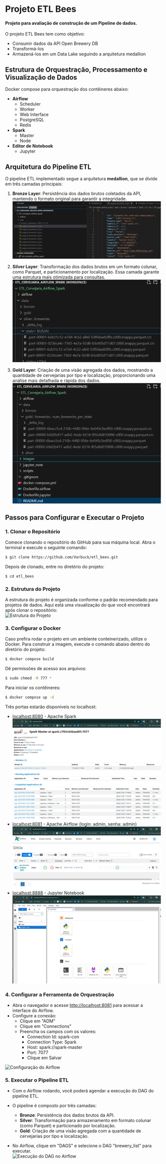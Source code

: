 # Projeto ETL Bees
#### Projeto para avaliação de construção de um Pipeline de dados.

O projeto ETL Bees tem como objetivo:
- Consumir dados da API Open Brewery DB
- Transformá-los
- Armazená-los em um Data Lake seguindo a arquitetura medallion

## Estrutura de Orquestração, Processamento e Visualização de Dados

Docker compose para orquestração dos contêineres abaixo:
- **Airflow** 
  - Scheduler
  - Worker
  - Web Interface
  - PostgreSQL
  - Redis
- **Spark**
  - Master
  - Node
- **Editor de Notebook**
  - Jupyter


## Arquitetura do Pipeline ETL

O pipeline ETL implementado segue a arquitetura **medallion**, que se divide em três camadas principais:

1. **Bronze Layer**: Persistência dos dados brutos coletados da API, mantendo o formato original para garantir a integridade.  
   ![Camada Bronze - Fluxo de Persistência](./images/bronze_layer.png) 

2. **Silver Layer**: Transformação dos dados brutos em um formato colunar, como Parquet, e particionamento por localização. Essa camada garante uma estrutura mais otimizada para consultas.  
   ![Camada Silver - Fluxo de Transformção](./images/silver_layer.png) 

3. **Gold Layer**: Criação de uma visão agregada dos dados, mostrando a quantidade de cervejarias por tipo e localização, proporcionando uma análise mais detalhada e rápida dos dados.  
   ![Camada Gold - Visão Agregada](./images/gold_layer.png) 

## Passos para Configurar e Executar o Projeto

### 1. Clonar o Repositório

Comece clonando o repositório do GitHub para sua máquina local. Abra o terminal e execute o seguinte comando:

```bash
$ git clone https://github.com/Varbuck/etl_bees.git
```

Depois de clonado, entre no diretório do projeto:

```bash
$ cd etl_bees
```

### 2. Estrutura do Projeto

A estrutura do projeto é organizada conforme o padrão recomendado para projetos de dados. Aqui está uma visualização do que você encontrará após clonar o repositório:  
![Estrutura do Projeto](./images/project_structure.png) 


### 3. Configurar o Docker

Caso prefira rodar o projeto em um ambiente conteinerizado, utilize o Docker. Para construir a imagem, execute o comando abaixo dentro do diretório do projeto:

```bash
$ docker compose build
```

Dê permissões de acesso aos arquivos:

```bash
$ sudo chmod -R 777 *
```

Para iniciar os contêineres:

```bash
$ docker compose up -d
```

Três portas estarão disponíveis no localhost:
- [localhost:8080](http://localhost:8080) - Apache Spark  
  ![Interface do Spark](./images/spark_interface.png) 
- [localhost:8081](http://localhost:8081) - Apache Airflow (login: admin, senha: admin)  
  ![Interface do Airflow](./images/airflow_interface.png) 
- [localhost:8888](http://localhost:8888) - Jupyter Notebook  
  ![Interface do Jupyter Notebook](./images/jupyter_interface.png) 

### 4. Configurar a Ferramenta de Orquestração

- Abra o navegador e acesse [http://localhost:8081](http://localhost:8081) para acessar a interface do Airflow.
- Configure a conexão:
  - Clique em "ADM" 
  - Clique em "Connections"
  - Preencha os campos com os valores:
    - Connection Id: spark-con
    - Connection Type: Spark
    - Host: spark://spark-master
    - Port: 7077
    - Clique em Salvar

![Configuração do Airflow](./images/airflow_connection.png) 

### 5. Executar o Pipeline ETL

- Com o Airflow rodando, você poderá agendar a execução do DAG do pipeline ETL.
- O pipeline é composto por três camadas:
  - **Bronze**: Persistência dos dados brutos da API.
  - **Silver**: Transformação para armazenamento em formato colunar (como Parquet) e particionado por localização.
  - **Gold**: Criação de uma visão agregada com a quantidade de cervejarias por tipo e localização.

- No Airflow, clique em "DAGS" e selecione o DAG "brewery_list" para executar.  
  ![Execução do DAG no Airflow](./images/airflow_dag_execution.png) 
